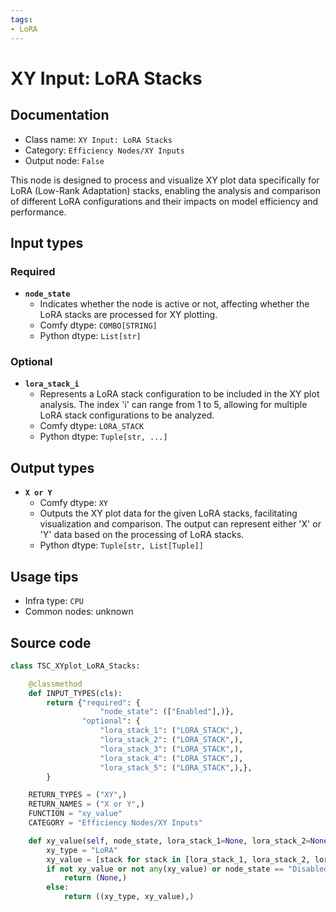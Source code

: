 ```yaml
---
tags:
- LoRA
---
```


# XY Input: LoRA Stacks
## Documentation
- Class name: `XY Input: LoRA Stacks`
- Category: `Efficiency Nodes/XY Inputs`
- Output node: `False`

This node is designed to process and visualize XY plot data specifically for LoRA (Low-Rank Adaptation) stacks, enabling the analysis and comparison of different LoRA configurations and their impacts on model efficiency and performance.
## Input types
### Required
- **`node_state`**
    - Indicates whether the node is active or not, affecting whether the LoRA stacks are processed for XY plotting.
    - Comfy dtype: `COMBO[STRING]`
    - Python dtype: `List[str]`
### Optional
- **`lora_stack_i`**
    - Represents a LoRA stack configuration to be included in the XY plot analysis. The index 'i' can range from 1 to 5, allowing for multiple LoRA stack configurations to be analyzed.
    - Comfy dtype: `LORA_STACK`
    - Python dtype: `Tuple[str, ...]`
## Output types
- **`X or Y`**
    - Comfy dtype: `XY`
    - Outputs the XY plot data for the given LoRA stacks, facilitating visualization and comparison. The output can represent either 'X' or 'Y' data based on the processing of LoRA stacks.
    - Python dtype: `Tuple[str, List[Tuple]]`
## Usage tips
- Infra type: `CPU`
- Common nodes: unknown


## Source code
```python
class TSC_XYplot_LoRA_Stacks:

    @classmethod
    def INPUT_TYPES(cls):
        return {"required": {
                    "node_state": (["Enabled"],)},
                "optional": {
                    "lora_stack_1": ("LORA_STACK",),
                    "lora_stack_2": ("LORA_STACK",),
                    "lora_stack_3": ("LORA_STACK",),
                    "lora_stack_4": ("LORA_STACK",),
                    "lora_stack_5": ("LORA_STACK",),},
        }

    RETURN_TYPES = ("XY",)
    RETURN_NAMES = ("X or Y",)
    FUNCTION = "xy_value"
    CATEGORY = "Efficiency Nodes/XY Inputs"

    def xy_value(self, node_state, lora_stack_1=None, lora_stack_2=None, lora_stack_3=None, lora_stack_4=None, lora_stack_5=None):
        xy_type = "LoRA"
        xy_value = [stack for stack in [lora_stack_1, lora_stack_2, lora_stack_3, lora_stack_4, lora_stack_5] if stack is not None]
        if not xy_value or not any(xy_value) or node_state == "Disabled":
            return (None,)
        else:
            return ((xy_type, xy_value),)

```
